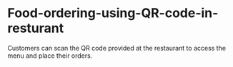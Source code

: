 # Food-ordering-using-QR-code-in-resturant
 Customers can scan the QR code provided at the restaurant to access the menu and place their orders.
